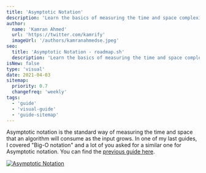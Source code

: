 ```yaml
---
title: 'Asymptotic Notation'
description: 'Learn the basics of measuring the time and space complexity of algorithms'
author:
  name: 'Kamran Ahmed'
  url: 'https://twitter.com/kamrify'
  imageUrl: '/authors/kamranahmedse.jpeg'
seo:
  title: 'Asymptotic Notation - roadmap.sh'
  description: 'Learn the basics of measuring the time and space complexity of algorithms'
isNew: false
type: 'visual'
date: 2021-04-03
sitemap:
  priority: 0.7
  changefreq: 'weekly'
tags:
  - 'guide'
  - 'visual-guide'
  - 'guide-sitemap'
---
```


Asymptotic notation is the standard way of measuring the time and space that an algorithm will consume as the input grows. In one of my last guides, I covered "Big-O notation" and a lot of you asked for a similar one for Asymptotic notation. You can find the [previous guide here](/guides/big-o-notation).

[![Asymptotic Notation](/guides/asymptotic-notation.png)](/guides/asymptotic-notation.png)
